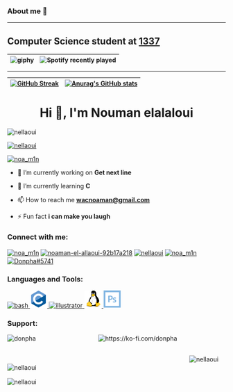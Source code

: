 ### About me 👋
------------
Computer Science student at [1337](https://1337.ma/) 
------------
| ![giphy](https://user-images.githubusercontent.com/103364555/201115887-6a05f651-34e3-46d7-b5d9-c3d7b1cd74ff.gif) | ![Spotify recently played](https://spotify-recently-played-readme.vercel.app/api?user=y7i89kmwuat5ncsm88hd90yg3) |
|:-:|:-:|
------------
| [![GitHub Streak](http://github-readme-streak-stats.herokuapp.com?user=Nellaoui&theme=darcula&hide_border=false)](https://git.io/streak-stats) | [![Anurag's GitHub stats](https://github-readme-stats.vercel.app/api?username=nellaoui&theme=darcula&hide_border=false)](https://github.com/anuraghazra/github-readme-stats) |
|:-:|:-:|

<!-- [![<username>'s 42 stats](https://badge.mediaplus.ma/darkblue/nelallao)](https://github.com/oakoudad/badge42) -->

<h1 align="center">Hi 👋, I'm Nouman elalaloui</h1>
<p align="left"> <img src="https://komarev.com/ghpvc/?username=nellaoui&label=Profile%20views&color=0e75b6&style=flat" alt="nellaoui" /> </p>

<p align="left"> <a href="https://github.com/ryo-ma/github-profile-trophy"><img src="https://github-profile-trophy.vercel.app/?username=nellaoui" alt="nellaoui" /></a> </p>

<p align="left"> <a href="https://twitter.com/noa_m1n" target="blank"><img src="https://img.shields.io/twitter/follow/noa_m1n?logo=twitter&style=for-the-badge" alt="noa_m1n" /></a> </p>

- 🔭 I’m currently working on **Get next line**

- 🌱 I’m currently learning **C**

- 📫 How to reach me **wacnoaman@gmail.com**

- ⚡ Fun fact **i can make you laugh**

<h3 align="left">Connect with me:</h3>
<p align="left">
<a href="https://twitter.com/noa_m1n" target="blank"><img align="center" src="https://raw.githubusercontent.com/rahuldkjain/github-profile-readme-generator/master/src/images/icons/Social/twitter.svg" alt="noa_m1n" height="30" width="40" /></a>
<a href="https://linkedin.com/in/noaman-el-allaoui-92b17a218" target="blank"><img align="center" src="https://raw.githubusercontent.com/rahuldkjain/github-profile-readme-generator/master/src/images/icons/Social/linked-in-alt.svg" alt="noaman-el-allaoui-92b17a218" height="30" width="40" /></a>
<a href="https://fb.com/nellaoui" target="blank"><img align="center" src="https://raw.githubusercontent.com/rahuldkjain/github-profile-readme-generator/master/src/images/icons/Social/facebook.svg" alt="nellaoui" height="30" width="40" /></a>
<a href="https://instagram.com/noa_m1n" target="blank"><img align="center" src="https://raw.githubusercontent.com/rahuldkjain/github-profile-readme-generator/master/src/images/icons/Social/instagram.svg" alt="noa_m1n" height="30" width="40" /></a>
<a href="https://discord.gg/Donpha#5741" target="blank"><img align="center" src="https://raw.githubusercontent.com/rahuldkjain/github-profile-readme-generator/master/src/images/icons/Social/discord.svg" alt="Donpha#5741" height="30" width="40" /></a>
</p>

<h3 align="left">Languages and Tools:</h3>
<p align="left"> <a href="https://www.gnu.org/software/bash/" target="_blank" rel="noreferrer"> <img src="https://www.vectorlogo.zone/logos/gnu_bash/gnu_bash-icon.svg" alt="bash" width="40" height="40"/> </a> <a href="https://www.cprogramming.com/" target="_blank" rel="noreferrer"> <img src="https://raw.githubusercontent.com/devicons/devicon/master/icons/c/c-original.svg" alt="c" width="40" height="40"/> </a> <a href="https://www.adobe.com/in/products/illustrator.html" target="_blank" rel="noreferrer"> <img src="https://www.vectorlogo.zone/logos/adobe_illustrator/adobe_illustrator-icon.svg" alt="illustrator" width="40" height="40"/> </a> <a href="https://www.linux.org/" target="_blank" rel="noreferrer"> <img src="https://raw.githubusercontent.com/devicons/devicon/master/icons/linux/linux-original.svg" alt="linux" width="40" height="40"/> </a> <a href="https://www.photoshop.com/en" target="_blank" rel="noreferrer"> <img src="https://raw.githubusercontent.com/devicons/devicon/master/icons/photoshop/photoshop-line.svg" alt="photoshop" width="40" height="40"/> </a> </p>

<h3 align="left">Support:</h3>
<p><a href="https://www.buymeacoffee.com/donpha"> <img align="left" src="https://cdn.buymeacoffee.com/buttons/v2/default-yellow.png" height="50" width="210" alt="donpha" /></a><a href="https://ko-fi.com/https://ko-fi.com/donpha"> <img align="left" src="https://cdn.ko-fi.com/cdn/kofi3.png?v=3" height="50" width="210" alt="https://ko-fi.com/donpha" /></a></p><br><br>

<p><img align="left" src="https://github-readme-stats.vercel.app/api/top-langs?username=nellaoui&show_icons=true&locale=en&layout=compact" alt="nellaoui" /></p>

<p>&nbsp;<img align="center" src="https://github-readme-stats.vercel.app/api?username=nellaoui&show_icons=true&locale=en" alt="nellaoui" /></p>

<p><img align="center" src="https://github-readme-streak-stats.herokuapp.com/?user=nellaoui&" alt="nellaoui" /></p>
